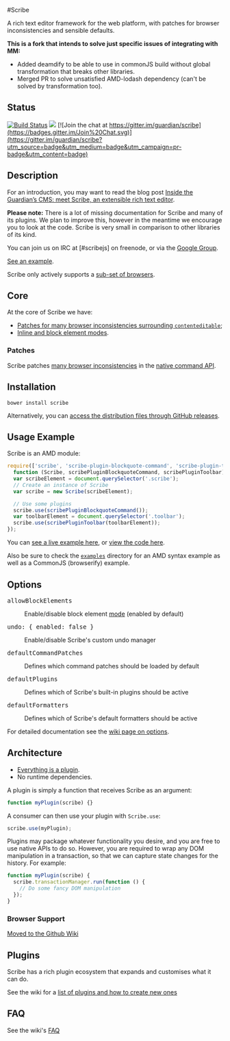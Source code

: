 #Scribe

A rich text editor framework for the web platform, with patches for
browser inconsistencies and sensible defaults.

**This is a fork that intends to solve just specific issues of integrating with MM:**

* Added deamdify to be able to use in commonJS build without global transformation that breaks other libraries.
* Merged PR to solve unsatisfied AMD-lodash dependency (can't be solved by transformation too).

## Status

 [![Build Status](https://travis-ci.org/guardian/scribe.svg?branch=master)](https://travis-ci.org/guardian/scribe) <a href="https://david-dm.org/guardian/scribe"><img src="https://david-dm.org/guardian/scribe.svg"></a> [![Join the chat at https://gitter.im/guardian/scribe](https://badges.gitter.im/Join%20Chat.svg)](https://gitter.im/guardian/scribe?utm_source=badge&utm_medium=badge&utm_campaign=pr-badge&utm_content=badge)

## Description

For an introduction, you may want to read the blog post [Inside the Guardian’s CMS: meet Scribe, an extensible rich text editor](http://www.theguardian.com/info/developer-blog/2014/mar/20/inside-the-guardians-cms-meet-scribe-an-extensible-rich-text-editor).

**Please note:** There is a lot of missing documentation for Scribe and many of its plugins. We plan to improve this, however in the meantime we encourage you to look at the code. Scribe is very small in comparison to other libraries of its kind.

You can join us on IRC at [#scribejs] on freenode, or via the [Google Group](https://groups.google.com/forum/#!forum/scribe-editor).

[See an example][example].

Scribe only actively supports a [sub-set of browsers](https://github.com/guardian/scribe/wiki/Browser-support).

## Core

At the core of Scribe we have:

* [Patches for many browser inconsistencies surrounding `contenteditable`](#patches);
* [Inline and block element modes](https://github.com/guardian/scribe/wiki/Modes#).

### Patches

Scribe patches [many browser inconsistencies][browser inconsistencies] in the [native command API][Executing Commands].

## Installation
```
bower install scribe
```

Alternatively, you can [access the distribution files through GitHub releases](https://github.com/guardian/scribe/releases).

## Usage Example

Scribe is an AMD module:

``` js
require(['scribe', 'scribe-plugin-blockquote-command', 'scribe-plugin-toolbar'],
  function (Scribe, scribePluginBlockquoteCommand, scribePluginToolbar) {
  var scribeElement = document.querySelector('.scribe');
  // Create an instance of Scribe
  var scribe = new Scribe(scribeElement);

  // Use some plugins
  scribe.use(scribePluginBlockquoteCommand());
  var toolbarElement = document.querySelector('.toolbar');
  scribe.use(scribePluginToolbar(toolbarElement));
});
```

You can [see a live example here][example], or [view the code here](https://github.com/guardian/scribe).

Also be sure to check the [`examples`](./examples) directory for an
AMD syntax example as well as a CommonJS (browserify) example.

## Options

<dl>
  <dt><pre>allowBlockElements</pre></dt>
  <dd>Enable/disable block element <a href="https://github.com/guardian/scribe/wiki/Modes">mode</a> (enabled by default)</dd>
  <dt><pre>undo: { enabled: false }</pre></dt>
  <dd>Enable/disable Scribe's custom undo manager</dd>
  <dt><pre>defaultCommandPatches</pre></dt>
  <dd>Defines which command patches should be loaded by default</dd>
  <dt><pre>defaultPlugins</pre></dt>
  <dd>Defines which of Scribe's built-in plugins should be active</dd>
  <dt><pre>defaultFormatters</pre></dt>
  <dd>Defines which of Scribe's default formatters should be active</dd>
</dl>

For detailed documentation see the [wiki page on options](https://github.com/guardian/scribe/wiki/Scribe-configuration-options).

## Architecture

* [Everything is a plugin](https://github.com/guardian/scribe/tree/master/src/plugins).
* No runtime dependencies.

A plugin is simply a function that receives Scribe as an argument:

``` js
function myPlugin(scribe) {}
```

A consumer can then use your plugin with `Scribe.use`:

``` js
scribe.use(myPlugin);
```

Plugins may package whatever functionality you desire, and you are free to use
native APIs to do so. However, you are required to wrap any DOM manipulation in
a transaction, so that we can capture state changes for the history. For
example:

``` js
function myPlugin(scribe) {
  scribe.transactionManager.run(function () {
    // Do some fancy DOM manipulation
  });
}
```

### Browser Support

[Moved to the Github Wiki](https://github.com/guardian/scribe/wiki/Browser-support)

## Plugins

Scribe has a rich plugin ecosystem that expands and customises what it can do.

See the wiki for a [list of plugins and how to create new ones](https://github.com/guardian/scribe/wiki/Plugins)

## FAQ

See the wiki's [FAQ](https://github.com/guardian/scribe/wiki/FAQ)

[browser inconsistencies]: https://github.com/guardian/scribe/blob/master/BROWSERINCONSISTENCIES.md
[Executing Commands]: https://developer.mozilla.org/en-US/docs/Rich-Text_Editing_in_Mozilla#Executing_Commands
[Range API]: https://developer.mozilla.org/en-US/docs/Web/API/Range
[Selection API]: https://developer.mozilla.org/en-US/docs/Web/API/Selection
[example]: http://guardian.github.io/scribe
